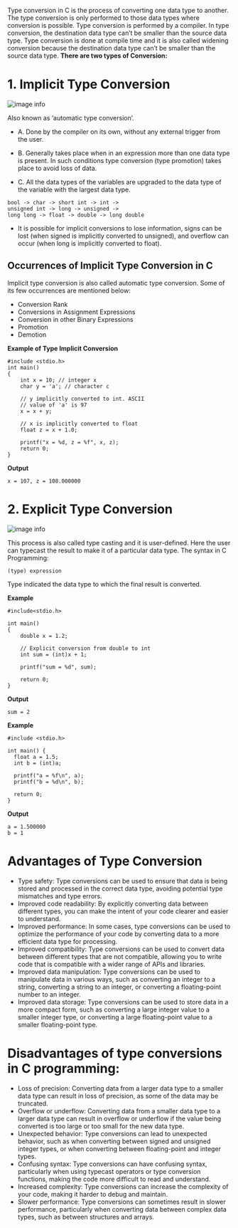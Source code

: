 Type conversion in C is the process of converting one data type to another. The type conversion is only performed to those data types where conversion is possible. Type conversion is performed by a compiler. In type conversion, the destination data type can’t be smaller than the source data type. Type conversion is done at compile time and it is also called widening conversion because the destination data type can’t be smaller than the source data type. 
**There are two types of Conversion:**
# 1. Implicit Type Conversion
![image info](/c/imgs/implicit_type_conversion.png)

Also known as ‘automatic type conversion’.
* A. Done by the compiler on its own, without any external trigger from the user.

* B. Generally takes place when in an expression more than one data type is present. In such conditions type conversion (type promotion) takes place to avoid loss of data.

* C. All the data types of the variables are upgraded to the data type of the variable with the largest data type.
```
bool -> char -> short int -> int -> 
unsigned int -> long -> unsigned -> 
long long -> float -> double -> long double
```
* It is possible for implicit conversions to lose information, signs can be lost (when signed is implicitly converted to unsigned), and overflow can occur (when long is implicitly converted to float).

## Occurrences of Implicit Type Conversion in C
Implicit type conversion is also called automatic type conversion. Some of its few occurrences are mentioned below:
* Conversion Rank
* Conversions in Assignment Expressions
* Conversion in other Binary Expressions
* Promotion
* Demotion

**Example of Type Implicit Conversion**
```
#include <stdio.h>
int main()
{
    int x = 10; // integer x
    char y = 'a'; // character c
 
    // y implicitly converted to int. ASCII
    // value of 'a' is 97
    x = x + y;
 
    // x is implicitly converted to float
    float z = x + 1.0;
 
    printf("x = %d, z = %f", x, z);
    return 0;
}
```
**Output**
```
x = 107, z = 108.000000
```

# 2. Explicit Type Conversion
![image info](/c/imgs/explicit_type_conversion.png)

This process is also called type casting and it is user-defined. Here the user can typecast the result to make it of a particular data type. The syntax in C Programming:
```
(type) expression
```
Type indicated the data type to which the final result is converted. 

**Example**
```
#include<stdio.h>
   
int main()
{
    double x = 1.2;
   
    // Explicit conversion from double to int
    int sum = (int)x + 1;
   
    printf("sum = %d", sum);
   
    return 0;
}
```

**Output**
```
sum = 2
```

**Example**
```
#include <stdio.h>
 
int main() {
  float a = 1.5;
  int b = (int)a;
 
  printf("a = %f\n", a);
  printf("b = %d\n", b);
 
  return 0;
}
```

**Output**
```
a = 1.500000
b = 1
```

# Advantages of Type Conversion
* Type safety: Type conversions can be used to ensure that data is being stored and processed in the correct data type, avoiding potential type mismatches and type errors.
* Improved code readability: By explicitly converting data between different types, you can make the intent of your code clearer and easier to understand.
* Improved performance: In some cases, type conversions can be used to optimize the performance of your code by converting data to a more efficient data type for processing.
* Improved compatibility: Type conversions can be used to convert data between different types that are not compatible, allowing you to write code that is compatible with a wider range of APIs and libraries.
* Improved data manipulation: Type conversions can be used to manipulate data in various ways, such as converting an integer to a string, converting a string to an integer, or converting a floating-point number to an integer.
* Improved data storage: Type conversions can be used to store data in a more compact form, such as converting a large integer value to a smaller integer type, or converting a large floating-point value to a smaller floating-point type.

#  Disadvantages of type conversions in C programming:
* Loss of precision: Converting data from a larger data type to a smaller data type can result in loss of precision, as some of the data may be truncated.
* Overflow or underflow: Converting data from a smaller data type to a larger data type can result in overflow or underflow if the value being converted is too large or too small for the new data type.
* Unexpected behavior: Type conversions can lead to unexpected behavior, such as when converting between signed and unsigned integer types, or when converting between floating-point and integer types.
* Confusing syntax: Type conversions can have confusing syntax, particularly when using typecast operators or type conversion functions, making the code more difficult to read and understand.
* Increased complexity: Type conversions can increase the complexity of your code, making it harder to debug and maintain.
* Slower performance: Type conversions can sometimes result in slower performance, particularly when converting data between complex data types, such as between structures and arrays.